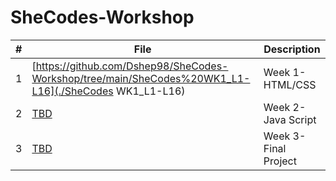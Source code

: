 # SheCodes-Workshop

|  #  | File                                                                                                  | Description           |
| :-: | ----------------------------------------------------------------------------------------------------- | --------------------- |
|  1  | [https://github.com/Dshep98/SheCodes-Workshop/tree/main/SheCodes%20WK1_L1-L16](./SheCodes WK1_L1-L16) | Week 1- HTML/CSS      |
|  2  | [TBD](./WeekOneHWK1)                                                                                  | Week 2- Java Script   |
|  3  | [TBD](./WeekOneLesson5)                                                                               | Week 3- Final Project |
